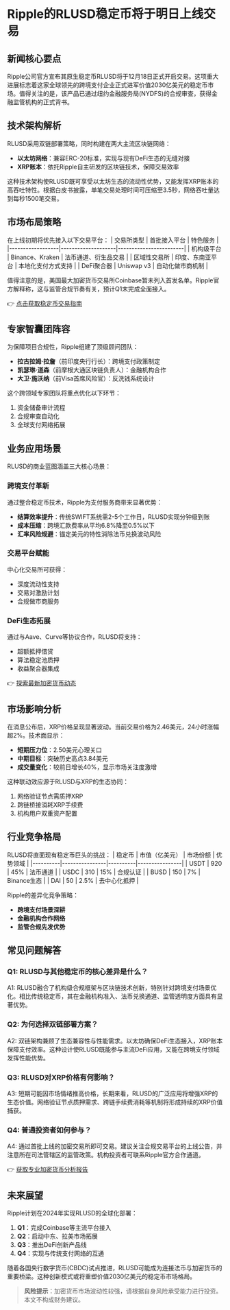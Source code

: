 # Ripple的RLUSD稳定币将于明日上线交易

## 新闻核心要点
Ripple公司官方宣布其原生稳定币RLUSD将于12月18日正式开启交易。这项重大进展标志着这家全球领先的跨境支付企业正式进军价值2030亿美元的稳定币市场。值得关注的是，该产品已通过纽约金融服务局(NYDFS)的合规审查，获得金融监管机构的正式背书。

## 技术架构解析
RLUSD采用双链部署策略，同时构建在两大主流区块链网络：
- **以太坊网络**：兼容ERC-20标准，实现与现有DeFi生态的无缝对接
- **XRP账本**：依托Ripple自主研发的区块链技术，保障交易效率

这种技术架构使RLUSD既可享受以太坊生态的流动性优势，又能发挥XRP账本的高吞吐特性。根据白皮书披露，单笔交易处理时间可压缩至3.5秒，网络吞吐量达到每秒1500笔交易。

## 市场布局策略
在上线初期将优先接入以下交易平台：
| 交易所类型       | 首批接入平台       | 特色服务               |
|------------------|--------------------|------------------------|
| 机构级平台       | Binance、Kraken    | 法币通道、衍生品交易   |
| 区域性交易所     | 印度、东南亚平台   | 本地化支付方式支持     |
| DeFi聚合器       | Uniswap v3         | 自动化做市商机制       |

值得注意的是，美国最大加密货币交易所Coinbase暂未列入首发名单。Ripple官方解释称，这与监管合规节奏有关，预计Q1末完成全面接入。

👉 [点击获取稳定币交易指南](https://bit.ly/okx_welcome)

## 专家智囊团阵容
为保障项目合规性，Ripple组建了顶级顾问团队：
- **拉古拉姆·拉詹**（前印度央行行长）：跨境支付政策制定
- **凯瑟琳·道森**（前摩根大通区块链负责人）：金融机构合作
- **大卫·施沃纳**（前Visa首席风险官）：反洗钱系统设计

这个跨领域专家团队将重点优化以下环节：
1. 资金储备审计流程
2. 合规审查自动化
3. 全球支付网络拓展

## 业务应用场景
RLUSD的商业蓝图涵盖三大核心场景：

### 跨境支付革新
通过整合稳定币技术，Ripple为支付服务商带来显著优势：
- **结算效率提升**：传统SWIFT系统需2-5个工作日，RLUSD实现分钟级到账
- **成本压缩**：跨境汇款费率从平均6.8%降至0.5%以下
- **汇率风险规避**：锚定美元的特性消除法币兑换波动风险

### 交易平台赋能
中心化交易所可获得：
- 深度流动性支持
- 交易对激励计划
- 合规做市商服务

### DeFi生态拓展
通过与Aave、Curve等协议合作，RLUSD将支持：
- 超额抵押借贷
- 算法稳定池质押
- 收益聚合器集成

👉 [探索最新加密货币动态](https://bit.ly/okx_welcome)

## 市场影响分析
在消息公布后，XRP价格呈现显著波动。当前交易价格为2.46美元，24小时涨幅超2%。技术面显示：
- **短期压力位**：2.50美元心理关口
- **中期目标**：突破历史高点3.84美元
- **成交量变化**：较前日增长40%，显示市场关注度激增

这种联动效应源于RLUSD与XRP的生态协同：
1. 网络验证节点需质押XRP
2. 跨链桥接消耗XRP手续费
3. 机构用户双重资产配置

## 行业竞争格局
RLUSD将直面现有稳定币巨头的挑战：
| 稳定币   | 市值（亿美元） | 市场份额 | 优势领域       |
|----------|----------------|----------|----------------|
| USDT     | 920            | 45%      | 法币通道       |
| USDC     | 310            | 15%      | 合规认证       |
| BUSD     | 150            | 7%       | Binance生态    |
| DAI      | 50             | 2.5%     | 去中心化抵押   |

Ripple的差异化竞争策略：
- **跨境支付场景深耕**
- **金融机构合作网络**
- **监管合规先发优势**

## 常见问题解答
### Q1: RLUSD与其他稳定币的核心差异是什么？
A1: RLUSD融合了机构级合规框架与区块链技术创新，特别针对跨境支付场景优化。相比传统稳定币，其在金融机构准入、法币兑换通道、监管透明度方面具有显著优势。

### Q2: 为何选择双链部署方案？
A2: 双链架构兼顾了生态兼容性与性能需求。以太坊确保DeFi生态接入，XRP账本保障支付效率。这种设计使RLUSD既能参与主流DeFi应用，又能在跨境支付领域发挥性能优势。

### Q3: RLUSD对XRP价格有何影响？
A3: 短期可能因市场情绪推高价格，长期来看，RLUSD的广泛应用将增强XRP的生态价值。网络验证节点质押需求、跨链手续费消耗等机制将形成持续的XRP价值捕获。

### Q4: 普通投资者如何参与？
A4: 通过首批上线的加密交易所即可交易。建议关注合规交易平台的上线公告，并注意所在司法管辖区的监管政策。机构投资者可联系Ripple官方合作通道。

👉 [获取专业加密货币分析报告](https://bit.ly/okx_welcome)

## 未来展望
Ripple计划在2024年实现RLUSD的全球化部署：
1. **Q1**：完成Coinbase等主流平台接入
2. **Q2**：启动中东、拉美市场拓展
3. **Q3**：推出DeFi创新产品线
4. **Q4**：实现与传统支付网络的互通

随着各国央行数字货币(CBDC)试点推进，RLUSD可能成为连接法币与加密货币的重要桥梁。这种创新模式或将重塑价值2030亿美元的稳定币市场格局。

> **风险提示**：加密货币市场波动性较强，请根据自身风险承受能力进行投资。本文不构成财务建议。